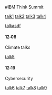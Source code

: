 #IBM Think Summit

[talk1](talk1)
[talk2](talk2)
[talk3](talk3)
[talk4](talk4)

[talkasdf](talkasdf)

#### 12:08 ####

Climate talks

[talk5](talk5)

#### 12:19 ####

Cybersecurity

[talk6](talk6)
[talk7](talk7)
[talk8](talk8)
[talk9](talk9)

